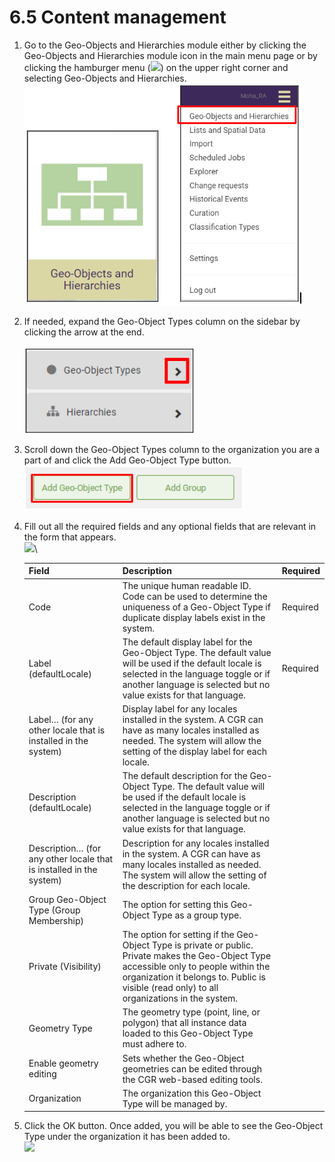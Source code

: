 # 6.5 Content management

1. Go to the Geo-Objects and Hierarchies module either by clicking the Geo-Objects and Hierarchies module icon in the main menu page or by clicking the hamburger menu (![](https://lh3.googleusercontent.com/iuPmL\_Z1smFoRNK34qpVh9--96pLjj8A-P4QdCAlpcvxkSIfD3bihusMrW6MlenmddHse4DMtkIfNaLzts2tH95aM8vei5RBC6-FuLkbYRi4j4V9LiSgid0KfK2wPUgPo-Oim\_IF7FqvJW8Ck-ESi0sPLJ2Hi6rets24LbXMhLUD7h3zOJePImZz)) on the upper right corner and selecting Geo-Objects and Hierarchies.\
   ![](<../../../.gitbook/assets/image (5) (1).png>)
2. If needed, expand the Geo-Object Types column on the sidebar by clicking the arrow at the end.\
   \
   ![](<../../../.gitbook/assets/image (4) (1) (1).png>)
3. Scroll down the Geo-Object Types column to the organization you are a part of and click the Add Geo-Object Type button.\
   ![](<../../../.gitbook/assets/image (6) (1) (2).png>)
4.  Fill out all the required fields and any optional fields that are relevant in the form that appears.\
    ![](https://lh4.googleusercontent.com/8TbxvHfaXeV5OlhN4B9n986RaxCkmwPYXQh6kkG0koK9dj1vWavotQ1Lc9\_QjEGFvknwv\_94Z1uhw\_v-yRyJ\_rSjY3ufnhdYMcYAmz\_8b6QnS8NaB0mbKPfScqknIiTNVMqMe3gN-z\_MgdXFVTLzNe34IzLeyN0w0Dyz0gkm0rwIyU9VC9iGjt5V)\


    | Field                                                               | Description                                                                                                                                                                                                                              | Required |
    | ------------------------------------------------------------------- | ---------------------------------------------------------------------------------------------------------------------------------------------------------------------------------------------------------------------------------------- | -------- |
    | Code                                                                | The unique human readable ID. Code can be used to determine the uniqueness of a Geo-Object Type if duplicate display labels exist in the system.                                                                                         | Required |
    | Label (defaultLocale)                                               | The default display label for the Geo-Object Type. The default value will be used if the default locale is selected in the language toggle or if another language is selected but no value exists for that language.                     | Required |
    | Label… (for any other locale that is installed in the system)       | Display label for any locales installed in the system. A CGR can have as many locales installed as needed. The system will allow the setting of the display label for each locale.                                                       |          |
    | Description (defaultLocale)                                         | The default description for the Geo-Object Type. The default value will be used if the default locale is selected in the language toggle or if another language is selected but no value exists for that language.                       |          |
    | Description… (for any other locale that is installed in the system) | Description for any locales installed in the system. A CGR can have as many locales installed as needed. The system will allow the setting of the description for each locale.                                                           |          |
    | Group Geo-Object Type (Group Membership)                            | The option for setting this Geo-Object Type as a group type.                                                                                                                                                                             |          |
    | Private (Visibility)                                                | The option for setting if the Geo-Object Type is private or public. Private makes the Geo-Object Type accessible only to people within the organization it belongs to. Public is visible (read only) to all organizations in the system. |          |
    | Geometry Type                                                       | The geometry type (point, line, or polygon) that all instance data loaded to this Geo-Object Type must adhere to.                                                                                                                        |          |
    | Enable geometry editing                                             | Sets whether the Geo-Object geometries can be edited through the CGR web-based editing tools.                                                                                                                                            |          |
    | Organization                                                        | The organization this Geo-Object Type will be managed by.                                                                                                                                                                                |          |


5. Click the OK button. Once added, you will be able to see the Geo-Object Type under the organization it has been added to.\
   ![](https://lh4.googleusercontent.com/o7M8ZVCNZHZN0UP2jV0KSgFsivunPL8tNkNAZjqb8SEO13cudcNkDBP\_HpLBOEU53fZoUebtppPUcjXzxHoVHPgsRjWMsgjkO6HqcCKsOq2-nysbkHcoWZj78yXTvqVtaIGSy2a9VZiXjeSsy1-399d6otzENPg\_iEEPvlTI8vn3fF7sTiLzukJ7)
